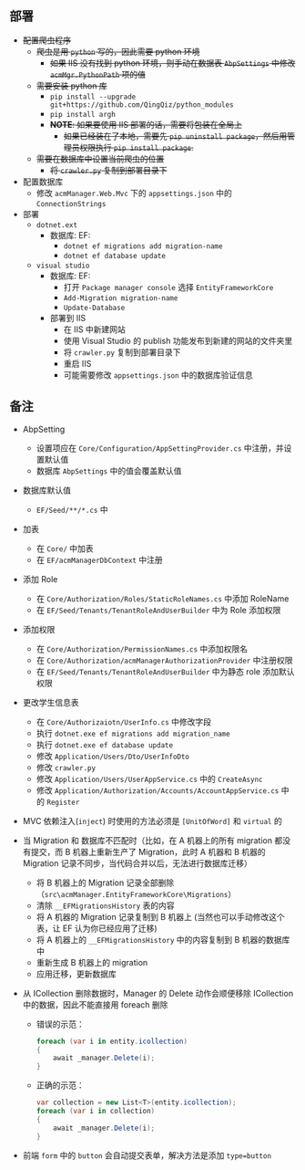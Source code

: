 部署
--

- ~~配置爬虫程序~~
    - ~~爬虫是用 `python` 写的，因此需要 python 环境~~
        - ~~如果 IIS 没有找到 python 环境，则手动在数据表 `AbpSettings` 中修改 `acmMgr.PythonPath` 项的值~~
    - ~~需要安装 python 库~~
        - `pip install --upgrade git+https://github.com/QingQiz/python_modules`
        - `pip install argh`
        - ~~**NOTE**: 如果要使用 IIS 部署的话，需要将包装在全局上~~
            - ~~如果已经装在了本地，需要先 `pip uninstall package`，然后用管理员权限执行 `pip install package`.~~
    - ~~需要在数据库中设置当前爬虫的位置~~
        - ~~将 `crawler.py` 复制到部署目录下~~
- 配置数据库
    - 修改 `acmManager.Web.Mvc` 下的 `appsettings.json` 中的 `ConnectionStrings`
- 部署
    - `dotnet.ext`
        - 数据库: EF: 
            - `dotnet ef migrations add migration-name`
            - `dotnet ef database update`
    - `visual studio`
        - 数据库: EF: 
            - 打开 `Package manager console` 选择 `EntityFrameworkCore`
            - `Add-Migration migration-name`
            - `Update-Database`
        - 部署到 IIS
            - 在 IIS 中新建网站
            - 使用 Visual Studio 的 publish 功能发布到新建的网站的文件夹里
            - 将 `crawler.py` 复制到部署目录下
            - 重启 IIS
            - 可能需要修改 `appsettings.json` 中的数据库验证信息
        
备注
--

- AbpSetting
    - 设置项应在 `Core/Configuration/AppSettingProvider.cs` 中注册，并设置默认值
    - 数据库 `AbpSettings` 中的值会覆盖默认值

- 数据库默认值
    - `EF/Seed/**/*.cs` 中

- 加表
    - 在 `Core/` 中加表
    - 在 `EF/acmManagerDbContext` 中注册
 
- 添加 Role
    - 在 `Core/Authorization/Roles/StaticRoleNames.cs` 中添加 RoleName
    - 在 `EF/Seed/Tenants/TenantRoleAndUserBuilder` 中为 Role 添加权限
 
- 添加权限
    - 在 `Core/Authorization/PermissionNames.cs` 中添加权限名
    - 在 `Core/Authorization/acmManagerAuthorizationProvider` 中注册权限
    - 在 `EF/Seed/Tenants/TenantRoleAndUserBuilder` 中为静态 role 添加默认权限
    
- 更改学生信息表
    - 在 `Core/Authorizaiotn/UserInfo.cs` 中修改字段
    - 执行 `dotnet.exe ef migrations add migration_name`
    - 执行 `dotnet.exe ef database update`
    - 修改 `Application/Users/Dto/UserInfoDto`
    - 修改 `crawler.py`
    - 修改 `Application/Users/UserAppService.cs` 中的 `CreateAsync`
    - 修改 `Application/Authorization/Accounts/AccountAppService.cs` 中的 `Register`
  
- MVC 依赖注入(`inject`) 时使用的方法必须是 `[UnitOfWord]` 和 `virtual` 的

- 当 Migration 和 数据库不匹配时（比如，在 A 机器上的所有 migration 都没有提交，而 B 机器上重新生产了 Migration，此时 A 机器和 B 机器的 Migration 记录不同步，当代码合并以后，无法进行数据库迁移）
    - 将 B 机器上的 Migration 记录全部删除（`src\acmManager.EntityFrameworkCore\Migrations`）
    - 清除 `__EFMigrationsHistory` 表的内容
    - 将 A 机器的 Migration 记录复制到 B 机器上 (当然也可以手动修改这个表，让 EF 认为你已经应用了迁移)
    - 将 A 机器上的 `__EFMigrationsHistory` 中的内容复制到 B 机器的数据库中
    - 重新生成 B 机器上的 migration
    - 应用迁移，更新数据库
    
- 从 ICollection 删除数据时，Manager 的 Delete 动作会顺便移除 ICollection 中的数据，因此不能直接用 foreach 删除
    - 错误的示范：
      ```c#
      foreach (var i in entity.icollection)
      {
          await _manager.Delete(i);
      }
      ```
    - 正确的示范：
      ```c#
      var collection = new List<T>(entity.icollection);
      foreach (var i in collection)
      {
          await _manager.Delete(i);
      }
      ```
      
- 前端 `form` 中的 `button` 会自动提交表单，解决方法是添加 `type=button`